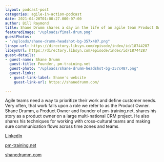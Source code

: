 ```yaml
---
layout: podcast-post
categories: agile-in-action-podcast
date: 2021-04-20T01:00:27.000-07:00
author: Bill Raymond
title: Shane Drumm shares a day in the life of an agile team Product Owner
featuredImage: "/uploads/final-drum.png"
guestPhotos:
- "/uploads/shane-drumm-headshot-bg-357x487.png"
linsyn-url: https://directory.libsyn.com/episode/index/id/18744287
libsynUrl: https://directory.libsyn.com/episode/index/id/18744287
guest-details:
- guest-name: Shane Drumm
  guest-title: Founder, pm-training.net
  guest-photo: "/uploads/shane-drumm-headshot-bg-357x487.png"
  guest-links:
  - guest-link-label: Shane's website
    guest-link-url: https://shanedrumm.com/

---
```

Agile teams need a way to prioritize their work and define customer needs. Very often, that work falls upon a role we refer to as the Product Owner. Shane Drumm, a Product Owner and founder of pm-training.net, shares his story as a product owner on a large multi-national CRM project. He also shares his techniques for working with cross-cultural teams and making sure communication flows across time zones and teams.

[LinkedIn](https://www.linkedin.com/in/shanedrumm/ "LinkedIn")

[pm-training.net](https://pm-training.net/agile-handbook/ "pm-training.net")

[shanedrumm.com](shanedrumm.com "shanedrumm.com")